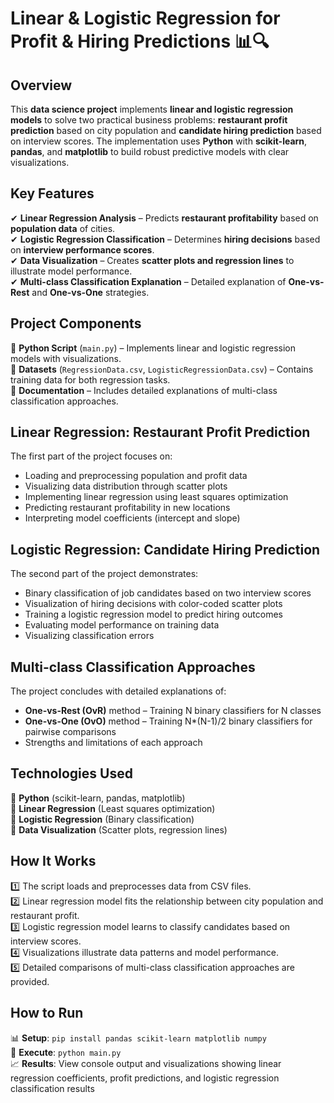 # Linear & Logistic Regression for Profit & Hiring Predictions 📊🔍

## Overview
This **data science project** implements **linear and logistic regression models** to solve two practical business problems: **restaurant profit prediction** based on city population and **candidate hiring prediction** based on interview scores. The implementation uses **Python** with **scikit-learn**, **pandas**, and **matplotlib** to build robust predictive models with clear visualizations.

## Key Features
✔ **Linear Regression Analysis** – Predicts **restaurant profitability** based on **population data** of cities.  
✔ **Logistic Regression Classification** – Determines **hiring decisions** based on **interview performance scores**.  
✔ **Data Visualization** – Creates **scatter plots and regression lines** to illustrate model performance.  
✔ **Multi-class Classification Explanation** – Detailed explanation of **One-vs-Rest** and **One-vs-One** strategies.  

## Project Components
📌 **Python Script** (`main.py`) – Implements linear and logistic regression models with visualizations.  
📌 **Datasets** (`RegressionData.csv`, `LogisticRegressionData.csv`) – Contains training data for both regression tasks.  
📌 **Documentation** – Includes detailed explanations of multi-class classification approaches.  

## Linear Regression: Restaurant Profit Prediction
The first part of the project focuses on:
- Loading and preprocessing population and profit data
- Visualizing data distribution through scatter plots
- Implementing linear regression using least squares optimization
- Predicting restaurant profitability in new locations
- Interpreting model coefficients (intercept and slope)

## Logistic Regression: Candidate Hiring Prediction
The second part of the project demonstrates:
- Binary classification of job candidates based on two interview scores
- Visualization of hiring decisions with color-coded scatter plots
- Training a logistic regression model to predict hiring outcomes
- Evaluating model performance on training data
- Visualizing classification errors

## Multi-class Classification Approaches
The project concludes with detailed explanations of:
- **One-vs-Rest (OvR)** method – Training N binary classifiers for N classes
- **One-vs-One (OvO)** method – Training N*(N-1)/2 binary classifiers for pairwise comparisons
- Strengths and limitations of each approach

## Technologies Used
🔹 **Python** (scikit-learn, pandas, matplotlib)  
🔹 **Linear Regression** (Least squares optimization)  
🔹 **Logistic Regression** (Binary classification)  
🔹 **Data Visualization** (Scatter plots, regression lines)  

## How It Works
1️⃣ The script loads and preprocesses data from CSV files.  
2️⃣ Linear regression model fits the relationship between city population and restaurant profit.  
3️⃣ Logistic regression model learns to classify candidates based on interview scores.  
4️⃣ Visualizations illustrate data patterns and model performance.  
5️⃣ Detailed comparisons of multi-class classification approaches are provided.

## How to Run
📊 **Setup**: `pip install pandas scikit-learn matplotlib numpy`  
🚀 **Execute**: `python main.py`  
📈 **Results**: View console output and visualizations showing linear regression coefficients, profit predictions, and logistic regression classification results
